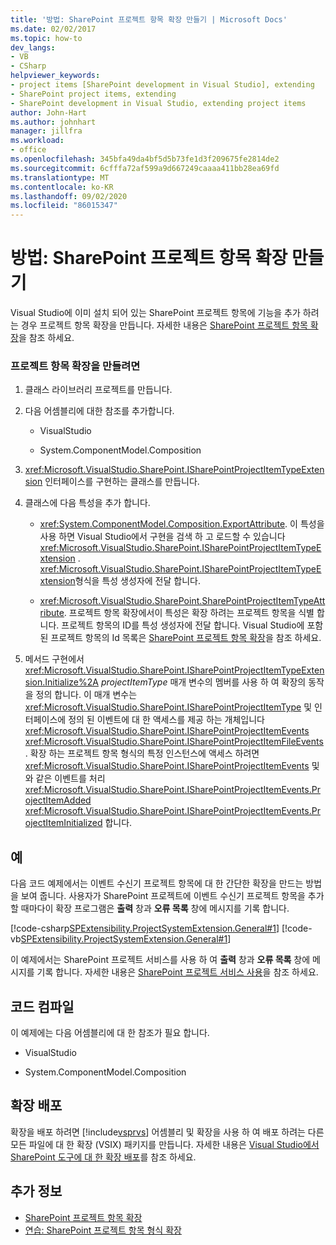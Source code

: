 ```yaml
---
title: '방법: SharePoint 프로젝트 항목 확장 만들기 | Microsoft Docs'
ms.date: 02/02/2017
ms.topic: how-to
dev_langs:
- VB
- CSharp
helpviewer_keywords:
- project items [SharePoint development in Visual Studio], extending
- SharePoint project items, extending
- SharePoint development in Visual Studio, extending project items
author: John-Hart
ms.author: johnhart
manager: jillfra
ms.workload:
- office
ms.openlocfilehash: 345bfa49da4bf5d5b73fe1d3f209675fe2814de2
ms.sourcegitcommit: 6cfffa72af599a9d667249caaaa411bb28ea69fd
ms.translationtype: MT
ms.contentlocale: ko-KR
ms.lasthandoff: 09/02/2020
ms.locfileid: "86015347"
---
```

# <a name="how-to-create-a-sharepoint-project-item-extension"></a>방법: SharePoint 프로젝트 항목 확장 만들기
  Visual Studio에 이미 설치 되어 있는 SharePoint 프로젝트 항목에 기능을 추가 하려는 경우 프로젝트 항목 확장을 만듭니다. 자세한 내용은 [SharePoint 프로젝트 항목 확장](../sharepoint/extending-sharepoint-project-items.md)을 참조 하세요.

### <a name="to-create-a-project-item-extension"></a>프로젝트 항목 확장을 만들려면

1. 클래스 라이브러리 프로젝트를 만듭니다.

2. 다음 어셈블리에 대한 참조를 추가합니다.

    - VisualStudio

    - System.ComponentModel.Composition

3. <xref:Microsoft.VisualStudio.SharePoint.ISharePointProjectItemTypeExtension> 인터페이스를 구현하는 클래스를 만듭니다.

4. 클래스에 다음 특성을 추가 합니다.

    - <xref:System.ComponentModel.Composition.ExportAttribute>. 이 특성을 사용 하면 Visual Studio에서 구현을 검색 하 고 로드할 수 있습니다 <xref:Microsoft.VisualStudio.SharePoint.ISharePointProjectItemTypeExtension> . <xref:Microsoft.VisualStudio.SharePoint.ISharePointProjectItemTypeExtension>형식을 특성 생성자에 전달 합니다.

    - <xref:Microsoft.VisualStudio.SharePoint.SharePointProjectItemTypeAttribute>. 프로젝트 항목 확장에서이 특성은 확장 하려는 프로젝트 항목을 식별 합니다. 프로젝트 항목의 ID를 특성 생성자에 전달 합니다. Visual Studio에 포함 된 프로젝트 항목의 Id 목록은 [SharePoint 프로젝트 항목 확장](../sharepoint/extending-sharepoint-project-items.md)을 참조 하세요.

5. 메서드 구현에서 <xref:Microsoft.VisualStudio.SharePoint.ISharePointProjectItemTypeExtension.Initialize%2A> *projectItemType* 매개 변수의 멤버를 사용 하 여 확장의 동작을 정의 합니다. 이 매개 변수는 <xref:Microsoft.VisualStudio.SharePoint.ISharePointProjectItemType> 및 인터페이스에 정의 된 이벤트에 대 한 액세스를 제공 하는 개체입니다 <xref:Microsoft.VisualStudio.SharePoint.ISharePointProjectItemEvents> <xref:Microsoft.VisualStudio.SharePoint.ISharePointProjectItemFileEvents> . 확장 하는 프로젝트 항목 형식의 특정 인스턴스에 액세스 하려면 <xref:Microsoft.VisualStudio.SharePoint.ISharePointProjectItemEvents> 및와 같은 이벤트를 처리 <xref:Microsoft.VisualStudio.SharePoint.ISharePointProjectItemEvents.ProjectItemAdded> <xref:Microsoft.VisualStudio.SharePoint.ISharePointProjectItemEvents.ProjectItemInitialized> 합니다.

## <a name="example"></a>예
 다음 코드 예제에서는 이벤트 수신기 프로젝트 항목에 대 한 간단한 확장을 만드는 방법을 보여 줍니다. 사용자가 SharePoint 프로젝트에 이벤트 수신기 프로젝트 항목을 추가할 때마다이 확장 프로그램은 **출력** 창과 **오류 목록** 창에 메시지를 기록 합니다.

 [!code-csharp[SPExtensibility.ProjectSystemExtension.General#1](../sharepoint/codesnippet/CSharp/projectsystemexamples/extension/projectitemextension.cs#1)]
 [!code-vb[SPExtensibility.ProjectSystemExtension.General#1](../sharepoint/codesnippet/VisualBasic/projectsystemexamples/extension/projectitemextension.vb#1)]

 이 예제에서는 SharePoint 프로젝트 서비스를 사용 하 여 **출력** 창과 **오류 목록** 창에 메시지를 기록 합니다. 자세한 내용은 [SharePoint 프로젝트 서비스 사용](../sharepoint/using-the-sharepoint-project-service.md)을 참조 하세요.

## <a name="compile-the-code"></a>코드 컴파일
 이 예제에는 다음 어셈블리에 대 한 참조가 필요 합니다.

- VisualStudio

- System.ComponentModel.Composition

## <a name="deploy-the-extension"></a>확장 배포
 확장을 배포 하려면 [!include[vsprvs](../sharepoint/includes/vsprvs-md.md)] 어셈블리 및 확장을 사용 하 여 배포 하려는 다른 모든 파일에 대 한 확장 (VSIX) 패키지를 만듭니다. 자세한 내용은 [Visual Studio에서 SharePoint 도구에 대 한 확장 배포](../sharepoint/deploying-extensions-for-the-sharepoint-tools-in-visual-studio.md)를 참조 하세요.

## <a name="see-also"></a>추가 정보
- [SharePoint 프로젝트 항목 확장](../sharepoint/extending-sharepoint-project-items.md)
- [연습: SharePoint 프로젝트 항목 형식 확장](../sharepoint/walkthrough-extending-a-sharepoint-project-item-type.md)
